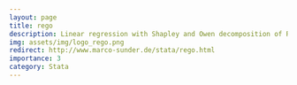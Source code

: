 ```yaml
---
layout: page
title: rego
description: Linear regression with Shapley and Owen decomposition of R-squared
img: assets/img/logo_rego.png
redirect: http://www.marco-sunder.de/stata/rego.html
importance: 3
category: Stata
---
```


